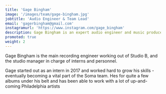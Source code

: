 ```yaml
---
title: 'Gage Bingham'
image: '/images/team/gage-bingham.jpg'
jobtitle: 'Audio Engineer & Team Lead'
email: 'gagerbingham@gmail.com'
instagramurl: 'https://www.instagram.com/gage_bingham'
description: Gage Bingham is an expert audio engineer and music producer at Sounds Like Soma
promoted: true
weight: 2
---
```


Gage Bingham is the main recording engineer working out of Studio B, and the studio manager in charge of interns and personnel. 

Gage started out as an intern in 2017 and worked hard to grow his skills - eventually becoming a vital part of the Soma team. Hes for quite a few albums under his belt and has been able to work with a lot of up-and-coming Philadelphia artists